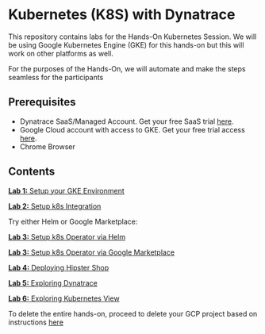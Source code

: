 # Kubernetes (K8S) with Dynatrace

This repository contains labs for the Hands-On Kubernetes Session. We will be using Google Kubernetes Engine (GKE) for this hands-on but this will work on other platforms as well. 

For the purposes of the Hands-On, we will automate and make the steps seamless for the participants

## Prerequisites

* Dynatrace SaaS/Managed Account. Get your free SaaS trial [here](https://www.dynatrace.com/trial/).
* Google Cloud account with access to GKE. Get your free trial access [here](https://cloud.google.com/free/).
* Chrome Browser

## Contents

[**Lab 1:** Setup your GKE Environment](/labs/lab1)

[**Lab 2:** Setup k8s Integration](/labs/lab2)

Try either Helm or Google Marketplace:

[**Lab 3:** Setup k8s Operator via Helm](/labs/lab3-helm)

[**Lab 3:** Setup k8s Operator via Google Marketplace](/labs/lab3)

[**Lab 4:** Deploying Hipster Shop](/labs/lab4)

[**Lab 5:** Exploring Dynatrace](/labs/lab5)  

[**Lab 6:** Exploring Kubernetes View](/labs/lab6)

To delete the entire hands-on, proceed to delete your GCP project based on instructions [here](https://cloud.google.com/go/getting-started/delete-tutorial-resources)

